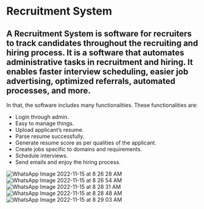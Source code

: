 # Recruitment System

## A Recruitment System is software for recruiters to track candidates throughout the recruiting and hiring process. It is a software that automates administrative tasks in recruitment and hiring. It enables faster interview scheduling, easier job advertising, optimized referrals, automated processes, and more.

<p> In that, the software includes many functionalities. These functionalities   are: </p>

-	Login through admin. 
-	Easy to manage things. 
-	Upload applicant’s resume.
-	Parse resume successfully.
-	Generate resume score as per qualities of the applicant. 
-	Create jobs specific to domains and requirements. 
-	Schedule interviews. 
-	Send emails and enjoy the hiring process. 

![WhatsApp Image 2022-11-15 at 8 26 28 AM](https://user-images.githubusercontent.com/68602671/201817555-1c86f1fc-5254-4fdc-be44-6622e3d7b0c5.jpeg)
![WhatsApp Image 2022-11-15 at 8 26 54 AM](https://user-images.githubusercontent.com/68602671/201817594-814a5d44-4e7b-487e-8324-00bb8f50189f.jpeg)
![WhatsApp Image 2022-11-15 at 8 28 31 AM](https://user-images.githubusercontent.com/68602671/201817646-dd1cfd55-67a9-4e2d-90a8-5876e286e14f.jpeg)
![WhatsApp Image 2022-11-15 at 8 28 48 AM](https://user-images.githubusercontent.com/68602671/201817699-131023e0-0c47-42b2-90cb-f893bcdbfb77.jpeg)
![WhatsApp Image 2022-11-15 at 8 29 03 AM](https://user-images.githubusercontent.com/68602671/201817745-decd79b6-ee37-41aa-960e-035079821daf.jpeg)
